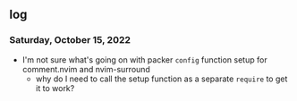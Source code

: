 ## log
### Saturday, October 15, 2022
- I'm not sure what's going on with packer `config` function setup for comment.nvim and nvim-surround
  - why do I need to call the setup function as a separate `require` to get it to work?
